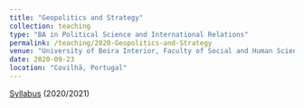 ```yaml
---
title: "Geopolitics and Strategy"
collection: teaching
type: "BA in Political Science and International Relations"
permalink: /teaching/2020-Geopolitics-and-Strategy
venue: "University of Beira Interior, Faculty of Social and Human Sciences, Department of Sociology"
date: 2020-09-23
location: "Covilhã, Portugal"
---
```


[Syllabus](https://www.dropbox.com/s/iq8erfamo2fito3/FUC\%20Geopol\%C3\%ADtica\%20e\%20Estrat\%C3\%A9gia\%202020\%3A2021.pdf?dl=0) (2020/2021)
